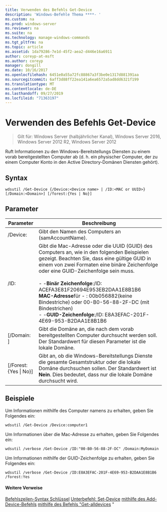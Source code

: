 ```yaml
---
title: Verwenden des Befehls Get-Device
description: 'Windows-Befehle Thema ****- '
ms.custom: na
ms.prod: windows-server
ms.reviewer: na
ms.suite: na
ms.technology: manage-windows-commands
ms.tgt_pltfrm: na
ms.topic: article
ms.assetid: 1da79286-7e1d-45f2-aea2-d446e16a6911
author: coreyp-at-msft
ms.author: coreyp
manager: dongill
ms.date: 10/16/2017
ms.openlocfilehash: 6451e0a55a72fc88867a3f3be0e1317d881391aa
ms.sourcegitcommit: 6aff3d88ff22ea141a6ea6572a5ad8dd6321f199
ms.translationtype: MT
ms.contentlocale: de-DE
ms.lasthandoff: 09/27/2019
ms.locfileid: "71363197"
---
```

# <a name="using-the-get-device-command"></a>Verwenden des Befehls Get-Device

>Gilt für: Windows Server (halbjährlicher Kanal), Windows Server 2016, Windows Server 2012 R2, Windows Server 2012

Ruft Informationen zu den Windows-Bereitstellungs Diensten zu einem vorab bereitgestellten Computer ab (d. h. ein physischer Computer, der zu einem Computer Konto in den Active Directory-Domänen Diensten gehört).
## <a name="syntax"></a>Syntax
```
wdsutil /Get-Device {/Device:<Device name> | /ID:<MAC or UUID>} [/Domain:<Domain>] [/forest:{Yes | No}]
```
## <a name="parameters"></a>Parameter
|Parameter|Beschreibung|
|-------|--------|
|/Device: <Device name>|Gibt den Namen des Computers an (samAccountName).|
|/ID: <MAC or UUID>|Gibt die Mac-Adresse oder die UUID (GUID) des Computers an, wie in den folgenden Beispielen gezeigt. Beachten Sie, dass eine gültige GUID in einem von zwei Formaten eine binäre Zeichenfolge oder eine GUID-Zeichenfolge sein muss.<br /><br />-   -**Binär Zeichenfolge**:/ID: ACEFA3E81F20694E953EB2DAA1E8B1B6<br />**MAC-Adresse**für -   : 00b056882(keine Bindestriche) oder 00-B0-56-88-2F-DC (mit Bindestrichen)<br />-   -**GUID-Zeichenfolge**:/ID: E8A3EFAC-201F-4E69-953-B2DAA1E8B1B6|
|[/Domain: <Domain>]|Gibt die Domäne an, die nach dem vorab bereitgestellten Computer durchsucht werden soll. Der Standardwert für diesen Parameter ist die lokale Domäne.|
|[/Forest: {Yes &#124; No}]|Gibt an, ob die Windows-Bereitstellungs Dienste die gesamte Gesamtstruktur oder die lokale Domäne durchsuchen sollen. Der Standardwert ist **Nein**. Dies bedeutet, dass nur die lokale Domäne durchsucht wird.|
## <a name="BKMK_examples"></a>Beispiele
Um Informationen mithilfe des Computer namens zu erhalten, geben Sie Folgendes ein:
```
wdsutil /Get-Device /Device:computer1
```
Um Informationen über die Mac-Adresse zu erhalten, geben Sie Folgendes ein:
```
wdsutil /verbose /Get-Device /ID:"00-B0-56-88-2F-DC" /Domain:MyDomain
```
Um Informationen mithilfe der GUID-Zeichenfolge zu erhalten, geben Sie Folgendes ein:
```
wdsutil /verbose /Get-Device /ID:E8A3EFAC-201F-4E69-953-B2DAA1E8B1B6 /forest:Yes
```
#### <a name="additional-references"></a>Weitere Verweise
[Befehlszeilen-Syntax Schlüssel](command-line-syntax-key.md)
[Unterbefehl: Set-Device](subcommand-set-device.md)
[mithilfe des Add-Device-Befehls](using-the-add-device-command.md)
[mithilfe des Befehls "Get-alldevices](using-the-get-alldevices-command.md) "
